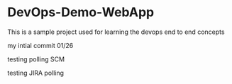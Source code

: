 # DevOps-Demo-WebApp
This is a sample project used for learning the devops end to end concepts

my intial commit 01/26

testing polling SCM

testing JIRA polling
